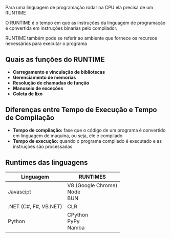 Para uma linguagem de programação rodar na CPU ela precisa de um RUNTIME

O RUNTIME é o tempo em que as instruções da linguagem de programação é convertida em instruções binarias pelo compilador.

RUNTIME também pode se referir ao ambiente que fornece os recursos necessários para executar o programa

## Quais as funções do RUNTIME

- **Carregamento e vinculação de bibliotecas**
- **Gerenciamento de memorias**
- **Resolução de chamadas de função**
- **Manuseio de exceções**
- **Coleta de lixo**

## **Diferenças entre Tempo de Execução e Tempo de Compilação**

- **Tempo de compilação:** fase que o código de um programa é convertido em linguagem de maquina, ou seja, ele é compilado
- **Tempo de execução:** quando o programa compilado é executado e as instruções são processadas

## Runtimes das linguagens

| Linguagem             | RUNTIMES                          |
| --------------------- | --------------------------------- |
| Javascipt             | V8 (Google Chrome)<br>Node<br>BUN |
| .NET (C#, F#, VB.NET) | CLR                               |
| Python                | CPython<br>PyPy<br>Namba          |
